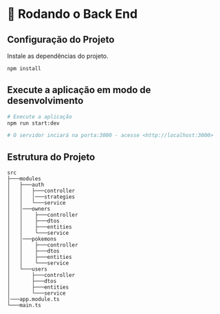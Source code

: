 # 🎲 Rodando o Back End

## Configuração do Projeto

Instale as dependências do projeto.

```bash
npm install
```

## Execute a aplicação em modo de desenvolvimento

```bash
# Execute a aplicação
npm run start:dev

# O servidor inciará na porta:3000 - acesse <http://localhost:3000>
```

## Estrutura do Projeto

```shell
src
├───modules
│   ├───auth
│   │   ├───controller
│   │   │───strategies
│   │   └───service
│   │───owners
│   │    ├───controller
│   │    ├───dtos
│   │    ├───entities
│   │    └───service
│   │───pokemons
│   │    ├───controller
│   │    ├───dtos
│   │    ├───entities
│   │    └───service
│   └───users
│       ├───controller
│       ├───dtos
│       ├───entities
│       └───service
│───app.module.ts
└───main.ts
```
